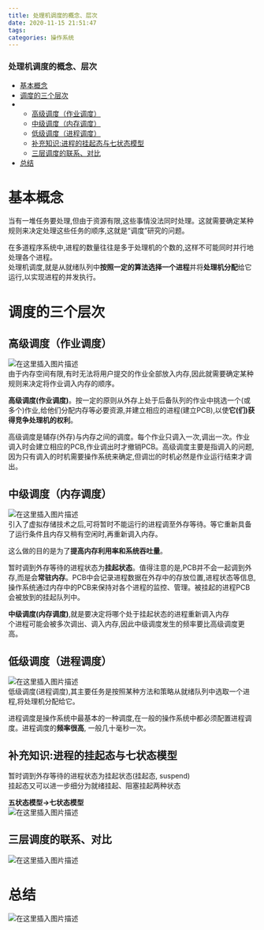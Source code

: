 ```yaml
---
title: 处理机调度的概念、层次
date: 2020-11-15 21:51:47
tags: 
categories: 操作系统
---
```


<!--more-->

### 处理机调度的概念、层次

- [基本概念](#_2)
- [调度的三个层次](#_10)
- - [高级调度（作业调度）](#_11)
  - [中级调度（内存调度）](#_20)
  - [低级调度（进程调度）](#_32)
  - [补充知识:进程的挂起态与七状态模型](#_39)
  - [三层调度的联系、对比](#_46)
- [总结](#_50)

# 基本概念

当有一堆任务要处理,但由于资源有限,这些事情没法同时处理。这就需要确定某种规则来决定处理这些任务的顺序,这就是“调度”研究的问题。

在多道程序系统中,进程的数量往往是多于处理机的个数的,这样不可能同时并行地处理各个进程。  
处理机调度,就是从就绪队列中**按照一定的算法选择一个进程**并将**处理机分配**给它运行,以实现进程的并发执行。

# 调度的三个层次

## 高级调度（作业调度）

![在这里插入图片描述](https://img-blog.csdnimg.cn/2020111521322020.png?x-oss-process=image/watermark,type_ZmFuZ3poZW5naGVpdGk,shadow_10,text_aHR0cHM6Ly9ibG9nLmNzZG4ubmV0L3FxXzIxMDQwNTU5,size_16,color_FFFFFF,t_70#pic_center)  
由于内存空间有限,有时无法将用户提交的作业全部放入内存,因此就需要确定某种规则来决定将作业调入内存的顺序。

**高级调度\(作业调度\)**。按一定的原则从外存上处于后备队列的作业中挑选一个\(或多个\)作业,给他们分配内存等必要资源,并建立相应的进程\(建立PCB\),以使**它\(们\)获得竞争处理机的权利**。

高级调度是辅存\(外存\)与内存之间的调度。每个作业只调入一次,调出一次。作业调入时会建立相应的PCB,作业调出时才撤销PCB。高级调度主要是指调入的问题,因为只有调入的时机需要操作系统来确定,但调岀的时机必然是作业运行结束才调出。

## 中级调度（内存调度）

![在这里插入图片描述](https://img-blog.csdnimg.cn/20201115214056171.png?x-oss-process=image/watermark,type_ZmFuZ3poZW5naGVpdGk,shadow_10,text_aHR0cHM6Ly9ibG9nLmNzZG4ubmV0L3FxXzIxMDQwNTU5,size_16,color_FFFFFF,t_70#pic_center)  
引入了虚拟存储技术之后,可将暂时不能运行的进程调至外存等待。等它重新具备了运行条件且内存又稍有空闲时,再重新调入内存。

这么做的目的是为了**提高内存利用率和系统吞吐量**。

暂时调到外存等待的进程状态为**挂起状态**。值得注意的是,PCB并不会一起调到外存,而是会**常驻内存**。PCB中会记录进程数据在外存中的存放位置,进程状态等信息,操作系统通过内存中的PCB来保持对各个进程的监控、管理。被挂起的进程PCB会被放到的挂起队列中。

**中级调度\(内存调度\)**,就是要决定将哪个处于挂起状态的进程重新调入内存  
个进程可能会被多次调出、调入内存,因此中级调度发生的频率要比高级调度更高。

## 低级调度（进程调度）

![在这里插入图片描述](https://img-blog.csdnimg.cn/20201115214436229.png?x-oss-process=image/watermark,type_ZmFuZ3poZW5naGVpdGk,shadow_10,text_aHR0cHM6Ly9ibG9nLmNzZG4ubmV0L3FxXzIxMDQwNTU5,size_16,color_FFFFFF,t_70#pic_center)  
低级调度\(进程调度\),其主要任务是按照某种方法和策略从就绪队列中选取一个进程,将处理机分配给它。

进程调度是操作系统中最基本的一种调度,在一般的操作系统中都必须配置进程调度。进程调度的**频率很高**, 一般几十毫秒一次。

## 补充知识:进程的挂起态与七状态模型

暂时调到外存等待的进程状态为挂起状态\(挂起态, suspend\)  
挂起态又可以进一步细分为就绪挂起、阻塞挂起两种状态

**五状态模型→七状态模型**  
![在这里插入图片描述](https://img-blog.csdnimg.cn/20201115214622904.png?x-oss-process=image/watermark,type_ZmFuZ3poZW5naGVpdGk,shadow_10,text_aHR0cHM6Ly9ibG9nLmNzZG4ubmV0L3FxXzIxMDQwNTU5,size_16,color_FFFFFF,t_70#pic_center)

## 三层调度的联系、对比

![在这里插入图片描述](https://img-blog.csdnimg.cn/20201115214712630.png?x-oss-process=image/watermark,type_ZmFuZ3poZW5naGVpdGk,shadow_10,text_aHR0cHM6Ly9ibG9nLmNzZG4ubmV0L3FxXzIxMDQwNTU5,size_16,color_FFFFFF,t_70#pic_center)

# 总结

![在这里插入图片描述](https://img-blog.csdnimg.cn/20201115215008391.png?x-oss-process=image/watermark,type_ZmFuZ3poZW5naGVpdGk,shadow_10,text_aHR0cHM6Ly9ibG9nLmNzZG4ubmV0L3FxXzIxMDQwNTU5,size_16,color_FFFFFF,t_70#pic_center)